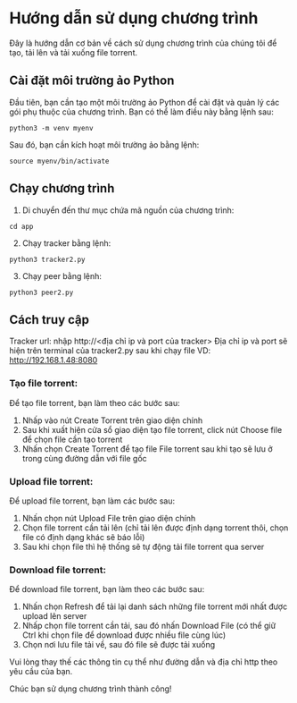 # Hướng dẫn sử dụng chương trình

Đây là hướng dẫn cơ bản về cách sử dụng chương trình của chúng tôi để tạo, tải lên và tải xuống file torrent.

## Cài đặt môi trường ảo Python

Đầu tiên, bạn cần tạo một môi trường ảo Python để cài đặt và quản lý các gói phụ thuộc của chương trình. Bạn có thể làm điều này bằng lệnh sau:

```
python3 -m venv myenv
```

Sau đó, bạn cần kích hoạt môi trường ảo bằng lệnh:

```
source myenv/bin/activate
```

## Chạy chương trình

1. Di chuyển đến thư mục chứa mã nguồn của chương trình:

```
cd app
```

2. Chạy tracker bằng lệnh:

```
python3 tracker2.py
```

3. Chạy peer bằng lệnh:

```
python3 peer2.py
```

## Cách truy cập

Tracker url: nhập http://<địa chỉ ip và port của tracker>
Địa chỉ ip và port sẽ hiện trên terminal của tracker2.py sau khi chạy file
VD: http://192.168.1.48:8080

### Tạo file torrent:

Để tạo file torrent, bạn làm theo các bước sau:

1. Nhấp vào nút Create Torrent trên giao diện chính
2. Sau khi xuất hiện cửa sổ giao diện tạo file torrent, click nút Choose file để chọn file cần tạo torrent
3. Nhấn chọn Create Torrent để tạo file
   File torrent sau khi tạo sẽ lưu ở trong cùng đường dẫn với file gốc

###  Upload file torrent:

Để upload file torrent, bạn làm các bước sau:
1. Nhấn chọn nút Upload File trên giao diện chính
2. Chọn file torrent cần tải lên (chỉ tải lên được định dạng torrent thôi, chọn file có định dạng khác sẽ báo lỗi)
3. Sau khi chọn file thì hệ thống sẽ tự động tải file torrent qua server

### Download file torrent:

Để download file torrent, bạn làm theo các bước sau:

1. Nhấn chọn Refresh để tải lại danh sách những file torrent mới nhất được upload lên server
2. Nhấp chọn file torrent cần tải, sau đó nhấn Download File (có thể giữ Ctrl khi chọn file để download được nhiều file cùng lúc)
3. Chọn nơi lưu file tải về, sau đó file sẽ được tải xuống

Vui lòng thay thế các thông tin cụ thể như đường dẫn và địa chỉ http theo yêu cầu của bạn.

Chúc bạn sử dụng chương trình thành công!
